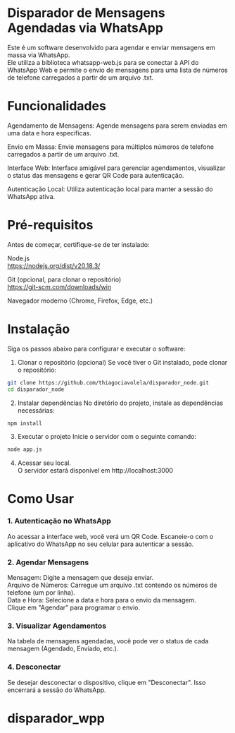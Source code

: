 # Disparador de Mensagens Agendadas via WhatsApp  
Este é um software desenvolvido para agendar e enviar mensagens em massa via WhatsApp.   
Ele utiliza a biblioteca whatsapp-web.js para se conectar à API do WhatsApp Web e permite o envio de mensagens para uma lista de números de telefone carregados a partir de um arquivo .txt.  
  
# Funcionalidades  
Agendamento de Mensagens: Agende mensagens para serem enviadas em uma data e hora específicas.  
  
Envio em Massa: Envie mensagens para múltiplos números de telefone carregados a partir de um arquivo .txt.  
  
Interface Web: Interface amigável para gerenciar agendamentos, visualizar o status das mensagens e gerar QR Code para autenticação.  
  
Autenticação Local: Utiliza autenticação local para manter a sessão do WhatsApp ativa.  
  
# Pré-requisitos
Antes de começar, certifique-se de ter instalado:

Node.js  
https://nodejs.org/dist/v20.18.3/  

Git (opcional, para clonar o repositório)  
https://git-scm.com/downloads/win

Navegador moderno (Chrome, Firefox, Edge, etc.)

# Instalação
Siga os passos abaixo para configurar e executar o software:

1. Clonar o repositório (opcional)
Se você tiver o Git instalado, pode clonar o repositório:
```bash
git clone https://github.com/thiagociavolela/disparador_node.git
cd disparador_node
```
2. Instalar dependências
No diretório do projeto, instale as dependências necessárias:
```bash
npm install
```
3. Executar o projeto
Inicie o servidor com o seguinte comando:
```bash
node app.js
```

4. Acessar seu local.  
O servidor estará disponível em http://localhost:3000  
  
# Como Usar
### 1. Autenticação no WhatsApp  
Ao acessar a interface web, você verá um QR Code. Escaneie-o com o aplicativo do WhatsApp no seu celular para autenticar a sessão.  
  
### 2. Agendar Mensagens  
Mensagem: Digite a mensagem que deseja enviar.  
Arquivo de Números: Carregue um arquivo .txt contendo os números de telefone (um por linha).  
Data e Hora: Selecione a data e hora para o envio da mensagem.  
Clique em "Agendar" para programar o envio.  
  
### 3. Visualizar Agendamentos  
Na tabela de mensagens agendadas, você pode ver o status de cada mensagem (Agendado, Enviado, etc.).  
  
### 4. Desconectar  
Se desejar desconectar o dispositivo, clique em "Desconectar". Isso encerrará a sessão do WhatsApp.  
# disparador_wpp
